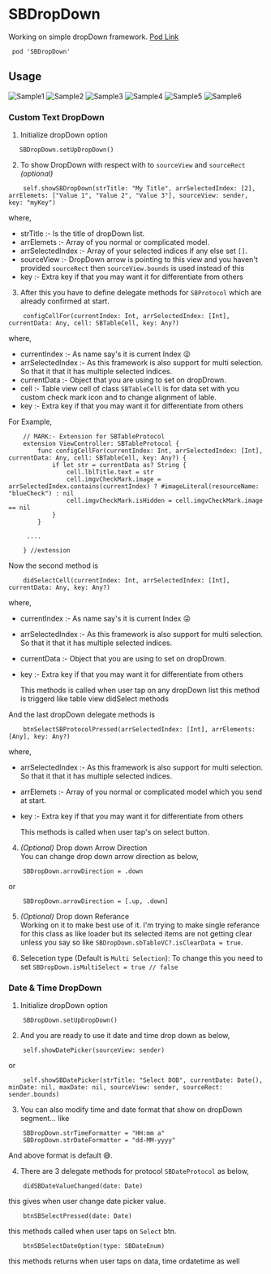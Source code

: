 # SBDropDown
Working on simple dropDown framework.
[Pod Link](https://cocoapods.org/pods/SBDropDown)

     pod 'SBDropDown'

## Usage
![Sample1](https://raw.githubusercontent.com/ShashikantBhadke/SBDropDown/master/Simulator%20Screen%20Shot%20-%20iPhone%20Xʀ%20-%202019-08-11%20at%2018.13.41.png)
![Sample2](https://raw.githubusercontent.com/ShashikantBhadke/SBDropDown/master/Simulator%20Screen%20Shot%20-%20iPhone%20Xʀ%20-%202019-08-11%20at%2018.13.56.png)
![Sample3](https://raw.githubusercontent.com/ShashikantBhadke/SBDropDown/master/Simulator%20Screen%20Shot%20-%20iPhone%20Xʀ%20-%202019-08-11%20at%2018.14.02.png)
![Sample4](https://raw.githubusercontent.com/ShashikantBhadke/SBDropDown/master/Simulator%20Screen%20Shot%20-%20iPhone%20Xʀ%20-%202019-08-11%20at%2018.14.02.png)
![Sample5](https://raw.githubusercontent.com/ShashikantBhadke/SBDropDown/master/Simulator%20Screen%20Shot%20-%20iPhone%20Xʀ%20-%202019-08-11%20at%2018.14.10.png)
![Sample6](https://raw.githubusercontent.com/ShashikantBhadke/SBDropDown/master/Simulator%20Screen%20Shot%20-%20iPhone%20Xʀ%20-%202019-08-11%20at%2018.14.19.png)
### Custom Text DropDown

1) Initialize dropDown option
 ```
    SBDropDown.setUpDropDown()
``` 

2) To show DropDown with respect with to ``` sourceView ``` and ``` sourceRect ```  *(optional)* 

``` 
    self.showSBDropDown(strTitle: "My Title", arrSelectedIndex: [2], arrElemets: ["Value 1", "Value 2", "Value 3"], sourceView: sender, key: "myKey")
```
where,
- strTitle :- Is the title of dropDown list.
- arrElemets :- Array of you normal or complicated model.
- arrSelectedIndex :- Array of your selected indices if any else set `[]`.
- sourceView :- DropDown arrow is pointing to this view and you haven't provided  `sourceRect` then `sourceView.bounds` is used instead of this
- key :- Extra key if that you may want it for differentiate from others

3) After this you have to define delegate methods for ``` SBProtocol ``` which are already confirmed at start.
```
    configCellFor(currentIndex: Int, arrSelectedIndex: [Int], currentData: Any, cell: SBTableCell, key: Any?)
```

where,
- currentIndex :- As name say's it is current Index 😜
-  arrSelectedIndex :- As this framework is also support for multi selection. So that it that it has multiple selected indices.
- currentData :- Object that you are using to set on dropDrown. 
- cell :-  Table view cell of class ``` SBTableCell ```  is for data set with you custom check mark icon and to change alignment of lable.
- key :- Extra key if that you may want it for differentiate from others

For Example,

``` 
    // MARK:- Extension for SBTableProtocol
    extension ViewController: SBTableProtocol {
        func configCellFor(currentIndex: Int, arrSelectedIndex: [Int], currentData: Any, cell: SBTableCell, key: Any?) {
            if let str = currentData as? String {
                cell.lblTitle.text = str
                cell.imgvCheckMark.image = arrSelectedIndex.contains(currentIndex) ? #imageLiteral(resourceName: "blueCheck") : nil
                cell.imgvCheckMark.isHidden = cell.imgvCheckMark.image == nil
            }
        }
        
     ....
     
    } //extension
```

Now the second method is
```
    didSelectCell(currentIndex: Int, arrSelectedIndex: [Int], currentData: Any, key: Any?)
```
where,
- currentIndex :- As name say's it is current Index 😜
-  arrSelectedIndex :- As this framework is also support for multi selection. So that it that it has multiple selected indices.
- currentData :- Object that you are using to set on dropDrown. 
- key :- Extra key if that you may want it for differentiate from others

    This methods is called when user tap on any dropDown list this method is triggerd like table view didSelect methods 

And the last dropDown delegate methods is 
```
    btnSelectSBProtocolPressed(arrSelectedIndex: [Int], arrElements: [Any], key: Any?)
```
where,
-  arrSelectedIndex :- As this framework is also support for multi selection. So that it that it has multiple selected indices.
- arrElemets :- Array of you normal or complicated model which you send at start.
- key :- Extra key if that you may want it for differentiate from others

    This methods is called when user tap's on select button.


4) *(Optional)* Drop down Arrow Direction  
    You can change drop down arrow direction as below,
``` 
    SBDropDown.arrowDirection = .down
```
or
       
``` 
    SBDropDown.arrowDirection = [.up, .down]
```

5)  *(Optional)* Drop down Referance  
Working on it to make best use of it. I'm trying to make single referance for this class as like loader but its selected items are not getting clear unless you say so like ` SBDropDown.sbTableVC?.isClearData = true `. 

6) Selecetion type (Default is `Multi Selection`):
To change this you need to set ` SBDropDown.isMultiSelect = true // false `
    

### Date & Time DropDown

1) Initialize dropDown option
```
    SBDropDown.setUpDropDown() 
```
2) And you are ready to use it date and time drop down as below,
```
    self.showDatePicker(sourceView: sender)
```
or
```
    self.showSBDatePicker(strTitle: "Select DOB", currentDate: Date(), minDate: nil, maxDate: nil, sourceView: sender, sourceRect: sender.bounds)
```
3) You can also modify time and date format that show on dropDown segment... like
```
    SBDropDown.strTimeFormatter = "HH:mm a" 
    SBDropDown.strDateFormatter = "dd-MM-yyyy"
```
And above format is default 😅.

4) There are 3 delegate methods for protocol ```SBDateProtocol``` as below,
```
    didSBDateValueChanged(date: Date)
```
this gives when user change date picker value.

```
    btnSBSelectPressed(date: Date)
```
this methods called when user taps on ```Select``` btn.

``` 
    btnSBSelectDateOption(type: SBDateEnum)
```
this methods returns when user taps on data, time ordatetime as well
